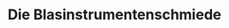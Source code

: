 ---
title: "Die Blasinstrumentenschmiede"
url: /taunusstein/die-blasinstrumentenschmiede/
shop: Instrumente
---